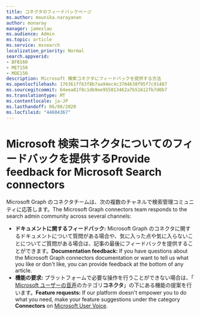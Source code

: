 ```yaml
---
title: コネクタのフィードバックページ
ms.author: mounika.narayanan
author: monaray
manager: jameslau
ms.audience: Admin
ms.topic: article
ms.service: mssearch
localization_priority: Normal
search.appverid:
- BFB160
- MET150
- MOE150
description: Microsoft 検索コネクタにフィードバックを提供する方法
ms.openlocfilehash: 176361ff63f8b7aa94ec4c3704638f95f7c91487
ms.sourcegitcommit: 64eea81f8c1db9ee955013462a7b51612fb7d0b7
ms.translationtype: MT
ms.contentlocale: ja-JP
ms.lasthandoff: 06/08/2020
ms.locfileid: "44604367"
---
```

# <a name="provide-feedback-for-microsoft-search-connectors"></a><span data-ttu-id="5bae8-103">Microsoft 検索コネクタについてのフィードバックを提供する</span><span class="sxs-lookup"><span data-stu-id="5bae8-103">Provide feedback for Microsoft Search connectors</span></span>

<span data-ttu-id="5bae8-104">Microsoft Graph のコネクタチームは、次の複数のチャネルで検索管理コミュニティに応答します。</span><span class="sxs-lookup"><span data-stu-id="5bae8-104">The Microsoft Graph connectors team responds to the search admin community across several channels:</span></span>

* <span data-ttu-id="5bae8-105">**ドキュメントに関するフィードバック:** Microsoft Graph のコネクタに関するドキュメントについて質問がある場合や、気に入った点や気に入らないことについてご質問がある場合は、記事の最後にフィードバックを提供することができます。</span><span class="sxs-lookup"><span data-stu-id="5bae8-105">**Documentation feedback:** If you have questions about the Microsoft Graph connectors documentation or want to tell us what you like or don't like, you can provide feedback at the bottom of any article.</span></span>
* <span data-ttu-id="5bae8-106">**機能の要求:** プラットフォームで必要な操作を行うことができない場合は、「 [Microsoft ユーザーの音声](https://microsoftsearch.uservoice.com/forums/926998-connectors)のカテゴリ**コネクタ**」の下にある機能の提案を行います。</span><span class="sxs-lookup"><span data-stu-id="5bae8-106">**Feature requests:** If our platform doesn't empower you to do what you need, make your feature suggestions under the category **Connectors** on [Microsoft User Voice](https://microsoftsearch.uservoice.com/forums/926998-connectors).</span></span>
